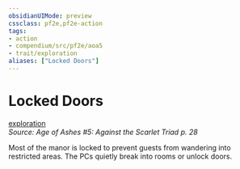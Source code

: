 ```yaml
---
obsidianUIMode: preview
cssclass: pf2e,pf2e-action
tags:
- action
- compendium/src/pf2e/aoa5
- trait/exploration
aliases: ["Locked Doors"]
---
```

# Locked Doors
[exploration](exploration.md "Exploration Action & Ability Trait")  
*Source: Age of Ashes #5: Against the Scarlet Triad p. 28*  


Most of the manor is locked to prevent guests from wandering into restricted areas. The PCs quietly break into rooms or unlock doors.